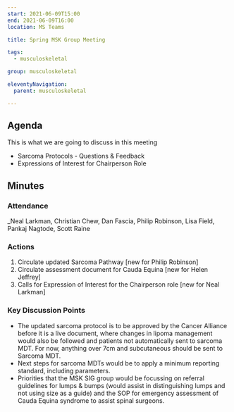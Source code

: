 ```yaml
---
start: 2021-06-09T15:00
end: 2021-06-09T16:00
location: MS Teams

title: Spring MSK Group Meeting

tags:
  - musculoskeletal

group: musculoskeletal

eleventyNavigation:
  parent: musculoskeletal

---
```


## Agenda

This is what we are going to discuss in this meeting

* Sarcoma Protocols - Questions & Feedback
* Expressions of Interest for Chairperson Role

## Minutes

### Attendance
_Neal Larkman, Christian Chew, Dan Fascia, Philip Robinson, Lisa Field, Pankaj Nagtode, Scott Raine
    
### Actions

1. Circulate updated Sarcoma Pathway [new for Philip Robinson]
2. Circulate assessment document for Cauda Equina [new for Helen Jeffrey]
3. Calls for Expression of Interest for the Chairperson role [new for Neal Larkman]
    
### Key Discussion Points

* The updated sarcoma protocol is to be approved by the Cancer Alliance before it is a live document, where changes in lipoma management would also be followed and patients not automatically sent to sarcoma MDT. For now, anything over 7cm and subcutaneous should be sent to Sarcoma MDT.
* Next steps for sarcoma MDTs would be to apply a minimum reporting standard, including parameters.
* Priorities that the MSK SIG group would be focussing on referral guidelines for lumps & bumps (would assist in distinguishing lumps and not using size as a guide) and the SOP for emergency assessment of Cauda Equina syndrome to assist spinal surgeons.


